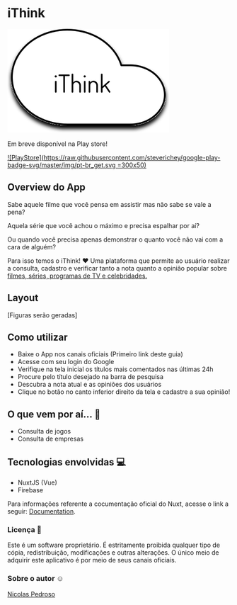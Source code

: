 # iThink 

![iThink](https://raw.githubusercontent.com/nicolaspda/ithink/master/static/iThinkLogo.svg "iThink")

Em breve disponível na Play store!

[![PlayStore](https://raw.githubusercontent.com/steverichey/google-play-badge-svg/master/img/pt-br_get.svg =300x50)](https://play.google.com/store)

## Overview do App

Sabe aquele filme que você pensa em assistir mas não sabe se vale a pena?

Aquela série que você achou o máximo e precisa espalhar por aí?

Ou quando você precisa apenas demonstrar o quanto você não vai com a cara de alguém?

Para isso temos o iThink! ❤
Uma plataforma que permite ao usuário realizar a consulta, cadastro e verificar tanto a nota quanto a opinião popular sobre <ins> filmes, séries, programas de TV e celebridades.</ins>

## Layout

[Figuras serão geradas]
## Como utilizar 

- Baixe o App nos canais oficiais (Primeiro link deste guia)
- Acesse com seu login do Google
- Verifique na tela inicial os títulos mais comentados nas últimas 24h
- Procure pelo título desejado na barra de pesquisa
- Descubra a nota atual e as opiniões dos usuários
- Clique no botão no canto inferior direito da tela e cadastre a sua opinião!


## O que vem por aí... 🚧

- Consulta de jogos
- Consulta de empresas

## Tecnologias envolvidas 💻

- NuxtJS (Vue)
- Firebase

Para informações referente a cocumentação oficial do Nuxt, acesse o link a seguir: [Documentation](https://nuxtjs.org).

### Licença 📝

Este é um software proprietário. É estritamente proibida qualquer tipo de cópia, redistribuição, modificações e outras alterações.
O único meio de adquirir este aplicativo é por meio de seus canais oficiais.

### Sobre o autor ☺

[Nicolas Pedroso](https://github.com/nicolaspda)

